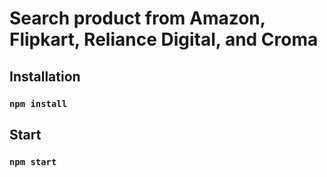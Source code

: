# Search product from Amazon, Flipkart, Reliance Digital, and Croma

## Installation
### `npm install`

## Start
### `npm start`